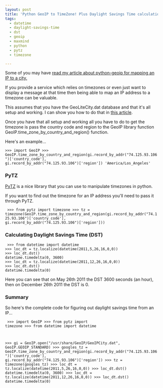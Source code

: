 ```yaml
---
layout: post
title: 'Python GeoIP to TimeZone! Plus Daylight Savings Time calculation!'
tags:
  - datetime
  - daylight-savings-time
  - dst
  - geoip
  - maxmind
  - python
  - pytz
  - timezone

---
```


Some of you may have <a title="Python-GeoIP Python" href="http://www.pointlessrants.com/2010/05/python-geoip-python-geoip-cities-tutorial/">read my article about python-geoip for mapping an IP to a city.</a>

If you provide a service which relies on timezones or even just want to display a message at that time then being able to map an IP address to a timezone can be valuable.

This assumes that you have the GeoLiteCity.dat database and that it's all setup and working. I can show you how to do that in <a title="Python-GeoIP City" href="http://www.pointlessrants.com/2010/05/python-geoip-python-geoip-cities-tutorial/">this article</a>.

Once you have that all setup and working all you have to do to get the timezone is pass the country code and region to the GeoIP library function GeoIP.time_zone_by_country_and_region() function.

Here's an example...

<code>&gt;&gt;&gt; import GeoIP
&gt;&gt;&gt; GeoIP.time_zone_by_country_and_region(gi.record_by_addr("74.125.93.106")['country_code'], gi.record_by_addr("74.125.93.106")['region'])
'America/Los_Angeles'
</code>
<h3>PyTZ</h3>
<a title="PyTZ Python TimeZone Library" href="http://pytz.sourceforge.net/">PyTZ</a> is a nice library that you can use to manipulate timezones in python.

If you want to find out the timezone for an IP address you'll need to pass it through PyTZ.

<code> &gt;&gt;&gt; from pytz import timezone
&gt;&gt;&gt; tz = timezone(GeoIP.time_zone_by_country_and_region(gi.record_by_addr("74.125.93.106")['country_code'], gi.record_by_addr("74.125.93.106")['region']))</code>
<h3>Calculating Daylight Savings Time (DST)</h3>
<code> &gt;&gt;&gt; from datetime import datetime
&gt;&gt;&gt; loc_dt = tz.localize(datetime(2011,5,26,16,0,0))
&gt;&gt;&gt; loc_dt.dst()
datetime.timedelta(0, 3600)
&gt;&gt;&gt; loc_dt = tz.localize(datetime(2011,12,26,16,0,0))
&gt;&gt;&gt; loc_dt.dst()
datetime.timedelta(0)
</code>

Here you can see that on May 26th 2011 the DST 3600 seconds (an hour), then on December 26th 2011 the DST is 0.
<h3>Summary</h3>
So here's the complete code for figuring out daylight savings time from an IP...

<code> &gt;&gt;&gt; import GeoIP
&gt;&gt;&gt; from pytz import timezone
&gt;&gt;&gt; from datetime import datetime</code>

<code> </code>

<code>&gt;&gt;&gt; gi = GeoIP.open("/usr/share/GeoIP/GeoIPCity.dat", GeoIP.GEOIP_STANDARD)
&gt;&gt;&gt; googles_tz = GeoIP.time_zone_by_country_and_region(gi.record_by_addr("74.125.93.106")['country_code'], gi.record_by_addr("74.125.93.106")['region'])
&gt;&gt;&gt; tz = timezone(googles_tz)
&gt;&gt;&gt; loc_dt = tz.localize(datetime(2011,5,26,16,0,0))
&gt;&gt;&gt; loc_dt.dst()
datetime.timedelta(0, 3600)
&gt;&gt;&gt; loc_dt = tz.localize(datetime(2011,12,26,16,0,0))
&gt;&gt;&gt; loc_dt.dst()
datetime.timedelta(0)
</code>
